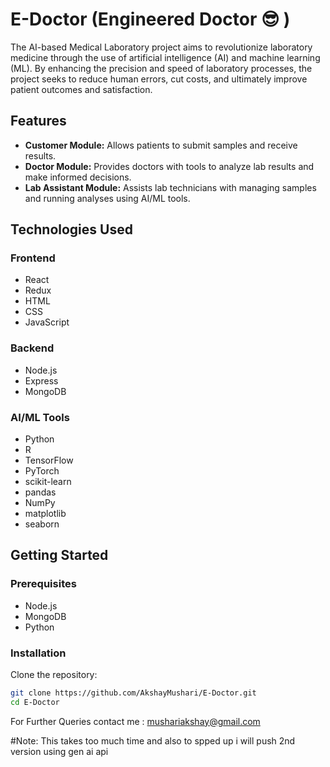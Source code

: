 # E-Doctor (Engineered Doctor 😎 )                                                                                                                                                                                              
The AI-based Medical Laboratory project aims to revolutionize laboratory medicine through the use of artificial intelligence (AI) and machine learning (ML). By enhancing the precision and speed of laboratory processes, the project seeks to reduce human errors, cut costs, and ultimately improve patient outcomes and satisfaction.

## Features

- **Customer Module:** Allows patients to submit samples and receive results.
- **Doctor Module:** Provides doctors with tools to analyze lab results and make informed decisions.
- **Lab Assistant Module:** Assists lab technicians with managing samples and running analyses using AI/ML tools.

## Technologies Used

### Frontend
- React
- Redux
- HTML
- CSS
- JavaScript

### Backend
- Node.js
- Express
- MongoDB

### AI/ML Tools
- Python
- R
- TensorFlow
- PyTorch
- scikit-learn
- pandas
- NumPy
- matplotlib
- seaborn

## Getting Started

### Prerequisites
- Node.js
- MongoDB
- Python

### Installation

Clone the repository:
   ```sh
   git clone https://github.com/AkshayMushari/E-Doctor.git
   cd E-Doctor
```
For Further Queries contact me : mushariakshay@gmail.com

#Note:
This takes too much time and also to spped up i will push 2nd version using gen ai api
